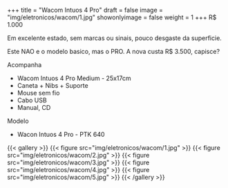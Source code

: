 +++
title = "Wacom Intuos 4 Pro"
draft = false
image = "img/eletronicos/wacom/1.jpg"
showonlyimage = false
weight = 1
+++
<span class="price">R$ 1.000</span>
<!--more-->

Em excelente estado, sem marcas ou sinais, pouco desgaste da superficie.

Este NAO e o modelo basico, mas o PRO. A nova custa R$ 3.500, capisce?

Acompanha
- Wacom Intuos 4 Pro Medium - 25x17cm
- Caneta + Nibs + Suporte
- Mouse sem fio
- Cabo USB
- Manual, CD

Modelo
- Wacon Intuos 4 Pro - PTK 640

{{< gallery >}}
{{< figure src="img/eletronicos/wacom/1.jpg" >}}
{{< figure src="img/eletronicos/wacom/2.jpg" >}}
{{< figure src="img/eletronicos/wacom/3.jpg" >}}
{{< figure src="img/eletronicos/wacom/4.jpg" >}}
{{< figure src="img/eletronicos/wacom/5.jpg" >}}
{{< /gallery >}}
